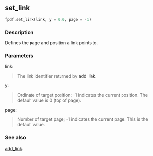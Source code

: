 ## set_link ##

```python
fpdf.set_link(link, y = 0.0, page = -1)
```
### Description ###

Defines the page and position a link points to.

### Parameters ###

link:
> The link identifier returned by [add_link](AddLink.md).

y:
> Ordinate of target position; -1 indicates the current position. The default value is 0 (top of page).

page:
> Number of target page; -1 indicates the current page. This is the default value.


### See also ###

[add_link](AddLink.md).
